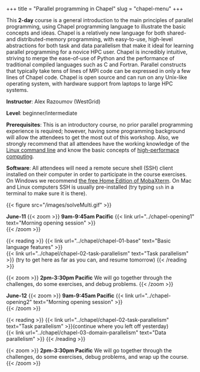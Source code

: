 +++
title = "Parallel programming in Chapel"
slug = "chapel-menu"
+++

<!-- This course is a combination of online reading and pre-recorded videos. -->

This **2-day** course is a general introduction to the main principles of parallel programming, using
Chapel programming language to illustrate the basic concepts and ideas. Chapel is a relatively new
language for both shared- and distributed-memory programming, with easy-to-use, high-level abstractions
for both task and data parallelism that make it ideal for learning parallel programming for a novice HPC
user. Chapel is incredibly intuitive, striving to merge the ease-of-use of Python and the performance of
traditional compiled languages such as C and Fortran. Parallel constructs that typically take tens of
lines of MPI code can be expressed in only a few lines of Chapel code. Chapel is open source and can run
on any Unix-like operating system, with hardware support from laptops to large HPC systems.

**Instructor**: Alex Razoumov (WestGrid)

**Level**: beginner/intermediate

**Prerequisites**: This is an introductory course, no prior parallel programming experience is required;
however, having some programming background will allow the attendees to get the most out of this
workshop. Also, we strongly recommend that all attendees have the working knowledge of the
[Linux command line](../bash-menu) and know the basic concepts of [high-performace computing](../hpc-menu).

**Software**: All attendees will need a remote secure shell (SSH) client installed on their computer in
order to participate in the course exercises. On Windows we recommend
[the free Home Edition of MobaXterm](https://mobaxterm.mobatek.net/download.html). On Mac and Linux
computers SSH is usually pre-installed (try typing `ssh` in a terminal to make sure it is there).

{{< figure src="/images/solveMulti.gif" >}}

**June-11**
{{< zoom >}}
<b>9am-9:45am Pacific</b> {{< link url="../chapel-opening1" text="Morning opening session" >}}<br>
{{< /zoom >}}

{{< reading >}}
{{< link url="../chapel/chapel-01-base" text="Basic language features" >}}<br>
{{< link url="../chapel/chapel-02-task-parallelism" text="Task parallelism" >}}
(try to get here as far as you can, and resume tomorrow)
{{< /reading >}}<br>

{{< zoom >}}
<b>2pm-3:30pm Pacific</b> We will go together through the challenges, do some exercises, and debug problems.
{{< /zoom >}}

**June-12**
{{< zoom >}}
<b>9am-9:45am Pacific</b> {{< link url="../chapel-opening2" text="Morning opening session" >}}<br>
{{< /zoom >}}

{{< reading >}}
{{< link url="../chapel/chapel-02-task-parallelism" text="Task parallelism" >}}(continue where you left off yesterday)<br>
{{< link url="../chapel/chapel-03-domain-parallelism" text="Data parallelism" >}}
{{< /reading >}}<br>

{{< zoom >}}
<b>2pm-3:30pm Pacific</b> We will go together through the challenges, do some exercises, debug problems, and
wrap up the course.
{{< /zoom >}}
